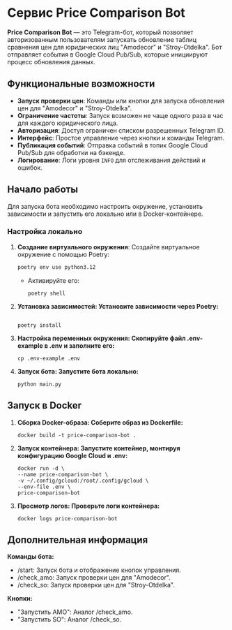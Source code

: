 # Сервис Price Comparison Bot

**Price Comparison Bot** — это Telegram-бот, который позволяет авторизованным пользователям запускать обновление таблиц сравнения цен для юридических лиц "Amodecor" и "Stroy-Otdelka". Бот отправляет события в Google Cloud Pub/Sub, которые инициируют процесс обновления данных.

## Функциональные возможности

- **Запуск проверки цен**: Команды или кнопки для запуска обновления цен для "Amodecor" и "Stroy-Otdelka".
- **Ограничение частоты**: Запуск возможен не чаще одного раза в час для каждого юридического лица.
- **Авторизация**: Доступ ограничен списком разрешенных Telegram ID.
- **Интерфейс**: Простое управление через кнопки и команды Telegram.
- **Публикация событий**: Отправка событий в топик Google Cloud Pub/Sub для обработки на бэкенде.
- **Логирование**: Логи уровня `INFO` для отслеживания действий и ошибок.

## Начало работы

Для запуска бота необходимо настроить окружение, установить зависимости и запустить его локально или в Docker-контейнере.

### Настройка локально

1. **Создание виртуального окружения**:
   Создайте виртуальное окружение с помощью Poetry:
   ```bash
   poetry env use python3.12
   ```
   
   - Активируйте его:
       ```
      poetry shell
      ```
   
2. **Установка зависимостей: Установите зависимости через Poetry:**
    ```
   
   poetry install
   ```
   
3. **Настройка переменных окружения: Скопируйте файл .env-example в .env и заполните его:**
    ```
   cp .env-example .env
   ```
   
4. **Запуск бота: Запустите бота локально:**
    ```
   python main.py
   ```
   
## Запуск в Docker

1. **Сборка Docker-образа: Соберите образ из Dockerfile:**
    ```
   docker build -t price-comparison-bot .
   ```

2. **Запуск контейнера: Запустите контейнер, монтируя конфигурацию Google Cloud и .env:**
    ```
   docker run -d \
    --name price-comparison-bot \
    -v ~/.config/gcloud:/root/.config/gcloud \
    --env-file .env \
    price-comparison-bot
   ```
   
3. **Просмотр логов: Проверьте логи контейнера:**
    ```
   docker logs price-comparison-bot
   ```
   
## Дополнительная информация
**Команды бота:**
- /start: Запуск бота и отображение кнопок управления.
- /check_amo: Запуск проверки цен для "Amodecor".
- /check_so: Запуск проверки цен для "Stroy-Otdelka".

**Кнопки:**
- "Запустить AMO": Аналог /check_amo.
- "Запустить SO": Аналог /check_so.